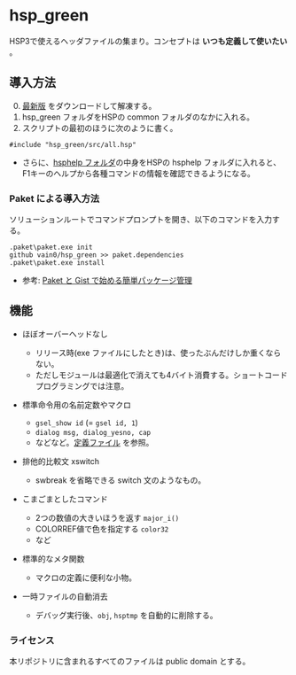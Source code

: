 # hsp_green
HSP3で使えるヘッダファイルの集まり。コンセプトは **いつも定義して使いたい** 。

## 導入方法
0. [最新版](https://github.com/vain0/hsp_green/archive/master.zip) をダウンロードして解凍する。
0. hsp_green フォルダをHSPの common フォルダのなかに入れる。
0. スクリプトの最初のほうに次のように書く。

```hsp
#include "hsp_green/src/all.hsp"
```

- さらに、[hsphelp フォルダ](hsphelp)の中身をHSPの hsphelp フォルダに入れると、F1キーのヘルプから各種コマンドの情報を確認できるようになる。

### Paket による導入方法
ソリューションルートでコマンドプロンプトを開き、以下のコマンドを入力する。

```
.paket\paket.exe init
github vain0/hsp_green >> paket.dependencies
.paket\paket.exe install
```

- 参考: [Paket と Gist で始める簡単パッケージ管理](http://qiita.com/ue_dai/items/41f13fed6f88be7f4e7e)

## 機能
- ほぼオーバーヘッドなし
    - リリース時(exe ファイルにしたとき)は、使ったぶんだけしか重くならない。
    - ただしモジュールは最適化で消えても4バイト消費する。ショートコードプログラミングでは注意。

- 標準命令用の名前定数やマクロ
    - ``gsel_show id`` (= ``gsel id, 1``)
    - ``dialog msg, dialog_yesno, cap``
    - などなど。[定義ファイル](src/standard_consts.hsp) を参照。

- 排他的比較文 xswitch
    - swbreak を省略できる switch 文のようなもの。

- こまごまとしたコマンド
    - 2つの数値の大きいほうを返す `major_i()`
    - COLORREF値で色を指定する `color32`
    - など

- 標準的なメタ関数
    - マクロの定義に便利な小物。

- 一時ファイルの自動消去
    - デバッグ実行後、`obj`, `hsptmp` を自動的に削除する。

### ライセンス
本リポジトリに含まれるすべてのファイルは public domain とする。
